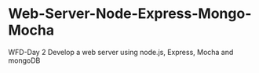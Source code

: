 # Web-Server-Node-Express-Mongo-Mocha
WFD-Day 2 Develop a web server using node.js, Express, Mocha and mongoDB
